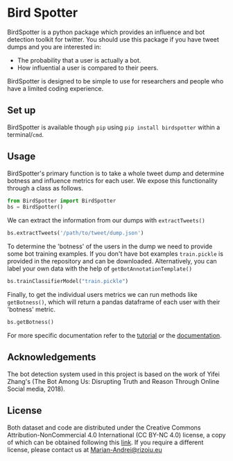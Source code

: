 
# Bird Spotter
BirdSpotter is a python package which provides an influence and bot detection toolkit for twitter. You should use this package if you have tweet dumps and you are interested in:
- The probability that a user is actually a bot.
- How influential a user is compared to their peers.

BirdSpotter is designed to be simple to use for researchers and people who have a limited coding experience.

## Set up
BirdSpotter is available though `pip` using `pip install birdspotter` within a terminal/`cmd`.

## Usage
BirdSpotter's primary function is to take a whole tweet dump and determine botness and influence metrics for each user. We expose this functionality through a class as follows.


```python
from BirdSpotter import BirdSpotter
bs = BirdSpotter()
```

We can extract the information from our dumps with `extractTweets()`


```python
bs.extractTweets('/path/to/tweet/dump.json')
```

To determine the 'botness' of the users in the dump we need to provide some bot training examples. If you don't have bot examples `train.pickle` is provided in the repository and can be downloaded. Alternatively, you can label your own data with the help of `getBotAnnotationTemplate()`


```python
bs.trainClassifierModel("train.pickle")
```

Finally, to get the individual users metrics we can run methods like `getBotness()`, which will return a pandas dataframe of each user with their 'botness' metric.


```python
bs.getBotness()
```

For more specific documentation refer to the [tutorial](./tutorial.ipynb) or the [documentation](http://birdspotter.rtfd.io/).

## Acknowledgements
The bot detection system used in this project is based on the work of Yifei Zhang's (The Bot Among Us: Disrupting Truth and Reason Through Online Social media, 2018).

## License
Both dataset and code are distributed under the Creative Commons Attribution-NonCommercial 4.0 International (CC BY-NC 4.0) license, a copy of which can be obtained following this [link](https://creativecommons.org/licenses/by-nc/4.0/). If you require a different license, please contact us at Marian-Andrei@rizoiu.eu
